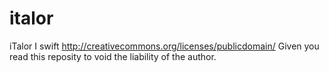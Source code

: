 # italor
iTalor I swift
http://creativecommons.org/licenses/publicdomain/
Given you read this reposity to void the liability of the author.